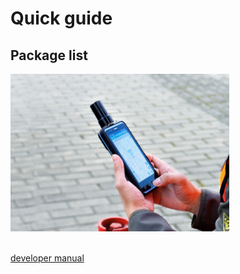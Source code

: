 # Quick guide

## Package list
<div style="text-align: left;"><img src="images/main_mobile-350x252.png" style="width: 350px;"></div><br>

[developer manual](./developer-docs.md)
